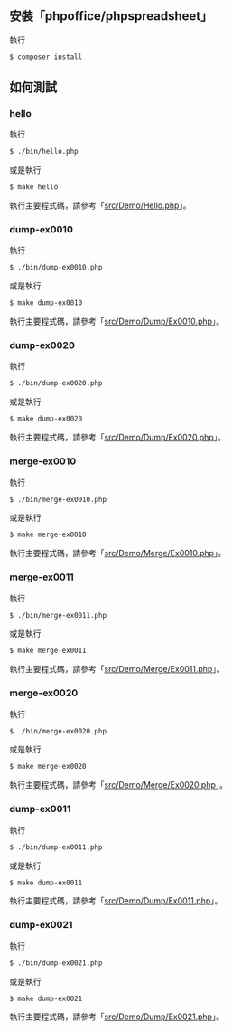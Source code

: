 

## 安裝「phpoffice/phpspreadsheet」

執行

``` sh
$ composer install
```


## 如何測試


### hello

執行

``` sh
$ ./bin/hello.php
```

或是執行

``` sh
$ make hello
```

執行主要程式碼，請參考「[src/Demo/Hello.php](src/Demo/Hello.php)」。


### dump-ex0010

執行

``` sh
$ ./bin/dump-ex0010.php
```

或是執行

``` sh
$ make dump-ex0010
```

執行主要程式碼，請參考「[src/Demo/Dump/Ex0010.php](src/Demo/Dump/Ex0010.php)」。


### dump-ex0020

執行

``` sh
$ ./bin/dump-ex0020.php
```

或是執行

``` sh
$ make dump-ex0020
```

執行主要程式碼，請參考「[src/Demo/Dump/Ex0020.php](src/Demo/Dump/Ex0020.php)」。


### merge-ex0010

執行

``` sh
$ ./bin/merge-ex0010.php
```

或是執行

``` sh
$ make merge-ex0010
```

執行主要程式碼，請參考「[src/Demo/Merge/Ex0010.php](src/Demo/Merge/Ex0010.php)」。


### merge-ex0011

執行

``` sh
$ ./bin/merge-ex0011.php
```

或是執行

``` sh
$ make merge-ex0011
```

執行主要程式碼，請參考「[src/Demo/Merge/Ex0011.php](src/Demo/Merge/Ex0011.php)」。


### merge-ex0020

執行

``` sh
$ ./bin/merge-ex0020.php
```

或是執行

``` sh
$ make merge-ex0020
```

執行主要程式碼，請參考「[src/Demo/Merge/Ex0020.php](src/Demo/Merge/Ex0020.php)」。


### dump-ex0011

執行

``` sh
$ ./bin/dump-ex0011.php
```

或是執行

``` sh
$ make dump-ex0011
```

執行主要程式碼，請參考「[src/Demo/Dump/Ex0011.php](src/Demo/Dump/Ex0011.php)」。


### dump-ex0021

執行

``` sh
$ ./bin/dump-ex0021.php
```

或是執行

``` sh
$ make dump-ex0021
```

執行主要程式碼，請參考「[src/Demo/Dump/Ex0021.php](src/Demo/Dump/Ex0021.php)」。
